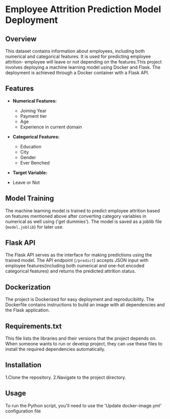 # Employee Attrition Prediction Model Deployment


## Overview
This dataset contains information about employees, including both numerical and categorical features. It is used for predicting employee attrition- employee will leave or not depending on the features.This project involves deploying a machine learning model using Docker and Flask. The deployment is achieved through a Docker container with a Flask API.

## Features
- **Numerical Features:**
  - Joining Year
  - Payment tier
  - Age
  - Experience in current domain

- **Categorical Features:**
  - Education
  - City
  - Gender
  - Ever Benched

- **Target Variable:**
- Leave or Not

## Model Training
The machine learning model is trained to predict employee attrition based on features mentioned above after converting category variables in numerical as well using ('get dummies'). The model is saved as a joblib file (`model.joblib`) for later use.

## Flask API
The Flask API serves as the interface for making predictions using the trained model. The API endpoint (`/predict`) accepts JSON input with employee features(including both numerical and one-hot encoded categorical features) and returns the predicted attrition status.

## Dockerization
The project is Dockerized for easy deployment and reproducibility. The Dockerfile contains instructions to build an image with all dependencies and the Flask application.

## Requirements.txt 
This file lists the libraries and their versions that the project depends on. When someone wants to run or develop project, they can use these files to install the required dependencies automatically.

## Installation
1.Clone the repository.
2.Navigate to the project directory.

## Usage
To run the Python script, you'll need to use the 'Update docker-image.yml' configuration file

